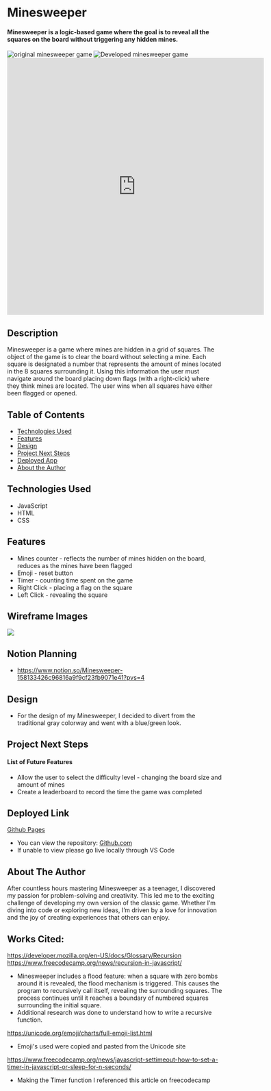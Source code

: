# Minesweeper

#### Minesweeper is a logic-based game where the goal is to reveal all the squares on the board without triggering any hidden mines.

<img src="https://cdn.mos.cms.futurecdn.net/f873f2282e16faeebdb4a09e2f3cef32.jpg" alt="original minesweeper game"/>

<img src="https://i.ibb.co/0VzBdgG/Screenshot-2024-12-16-143411.png" alt="Developed minesweeper game"/>

<!-- <img src="https://drive.google.com/file/d/1aThglqg1Ax_ZpQL3qhFWtlBVPEZtE913/view?usp=drive_link" style="width:100vw; height:100vh" alt="Text describing your video"/> -->

<!-- <img src="https://vimeo.com/1039776548?share=copy#t=0" style="width:100vw; height:100vh" alt="Sample of Game Play"/> -->

<iframe src="https://player.vimeo.com/video/1039776548?title=0&amp;byline=0&amp;portrait=0&amp;badge=0&amp;autopause=0&amp;player_id=0&amp;app_id=58479" width="600" height="600" frameborder="0" allow="autoplay; fullscreen; picture-in-picture; clipboard-write" title="Minesweeper"></iframe>

## Description
Minesweeper is a game where mines are hidden in a grid of squares. The object of the game is to clear the board without selecting a mine. Each square is designated a number that represents the amount of mines located in the 8 squares surrounding it. Using this information the user must navigate around the board placing down flags (with a right-click) where they think mines are located. The user wins when all squares have either been flagged or opened. 

## Table of Contents
* [Technologies Used](#technologiesused)
* [Features](#features)
* [Design](#design)
* [Project Next Steps](#nextsteps)
* [Deployed App](#deployment)
* [About the Author](#author)

## <a name="technologiesused"></a>Technologies Used
* JavaScript
* HTML
* CSS


## Features
* Mines counter - reflects the number of mines hidden on the board, reduces as the mines have been flagged 
* Emoji - reset button 
* Timer - counting time spent on the game
* Right Click - placing a flag on the square
* Left Click - revealing the square 


## Wireframe Images
<img src="https://i.ibb.co/sgrXXhF/Screenshot-2024-12-09-195540.png">

## Notion Planning
* https://www.notion.so/Minesweeper-158133426c96816a9f9cf23fb9071e41?pvs=4

## <a name="design"></a>Design
* For the design of my Minesweeper, I decided to divert from the traditional gray colorway and went with a blue/green look.


## <a name="nextsteps"></a>Project Next Steps
#### List of Future Features
* Allow the user to select the difficulty level - changing the board size and amount of mines 
* Create a leaderboard to record the time the game was completed

## <a name="deployment"></a>Deployed Link
[Github Pages]([https://ashleylaisure.github.io/Minessweeper/])

* You can view the repository:
[Github.com](https://github.com/ashleylaisure/Minessweeper)
* If unable to view please go live locally through VS Code

## <a name="author"></a>About The Author
After countless hours mastering Minesweeper as a teenager, I discovered my passion for problem-solving and creativity. This led me to the exciting challenge of developing my own version of the classic game. Whether I’m diving into code or exploring new ideas, I’m driven by a love for innovation and the joy of creating experiences that others can enjoy.
    
## Works Cited:
https://developer.mozilla.org/en-US/docs/Glossary/Recursion
https://www.freecodecamp.org/news/recursion-in-javascript/

* Minesweeper includes a flood feature: when a square with zero bombs around it is revealed, the flood mechanism is triggered. This causes the program to recursively call itself, revealing the surrounding squares. The process continues until it reaches a boundary of numbered squares surrounding the initial square.
* Additional research was done to understand how to write a recursive function.

https://unicode.org/emoji/charts/full-emoji-list.html

* Emoji's used were copied and pasted from the Unicode site

https://www.freecodecamp.org/news/javascript-settimeout-how-to-set-a-timer-in-javascript-or-sleep-for-n-seconds/

* Making the Timer function I referenced this article on freecodecamp